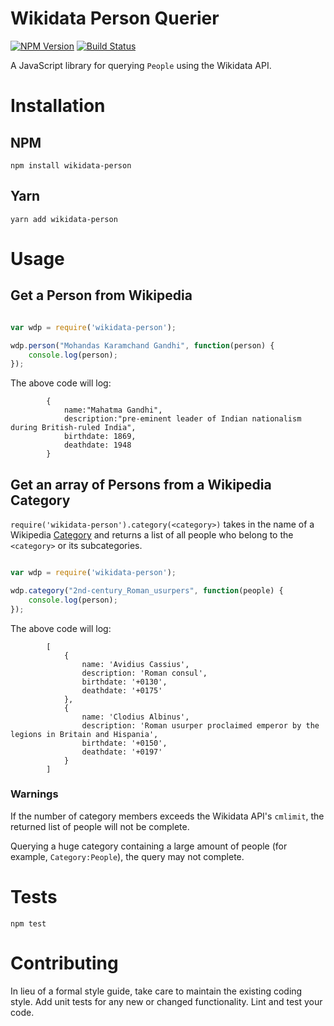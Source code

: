 Wikidata Person Querier
===
[![NPM Version](https://img.shields.io/npm/v/wikidata-person.svg)](https://www.npmjs.com/package/wikidata-person)
[![Build Status](https://travis-ci.org/ckucera3/wikidata-person.svg?branch=master)](https://travis-ci.org/ckucera3/wikidata-person)



A JavaScript library for querying `People` using the Wikidata API.

# Installation

## NPM

`npm install wikidata-person`

## Yarn

`yarn add wikidata-person`

# Usage

## Get a Person from Wikipedia


```js

var wdp = require('wikidata-person');

wdp.person("Mohandas Karamchand Gandhi", function(person) {
    console.log(person);
});

```

The above code will log:

```
        {
            name:"Mahatma Gandhi",
            description:"pre-eminent leader of Indian nationalism during British-ruled India",
            birthdate: 1869,
            deathdate: 1948
        }
```


## Get an array of Persons from a Wikipedia Category

`require('wikidata-person').category(<category>)` takes in the name of a Wikipedia [Category](https://en.wikipedia.org/wiki/Help:Category) and returns a list of all people who belong to the `<category>` or its subcategories.


```js

var wdp = require('wikidata-person');

wdp.category("2nd-century_Roman_usurpers", function(people) {
    console.log(person);
});

```

The above code will log:

```
        [
            {
                name: 'Avidius Cassius',
                description: 'Roman consul',
                birthdate: '+0130',
                deathdate: '+0175'
            },
            {
                name: 'Clodius Albinus',
                description: 'Roman usurper proclaimed emperor by the legions in Britain and Hispania',
                birthdate: '+0150',
                deathdate: '+0197'
            }
        ]
```


### Warnings

If the number of category members exceeds the Wikidata API's `cmlimit`, the returned list of people will not be complete.

Querying a huge category containing a large amount of people (for example, `Category:People`), the query may not complete.


# Tests

`npm test`

# Contributing

In lieu of a formal style guide, take care to maintain the existing coding style. Add unit tests for any new or changed functionality. Lint and test your code.
